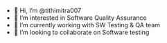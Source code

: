 - 👋 Hi, I’m @tithimitra007
- 👀 I’m interested in Software Quality Assurance 
- 🌱 I’m currently working with SW Testing & QA team
- 💞️ I’m looking to collaborate on Software testing


<!---
tithimitra007/tithimitra007 is a ✨ special ✨ repository because its `README.md` (this file) appears on your GitHub profile.
You can click the Preview link to take a look at your changes.
--->
